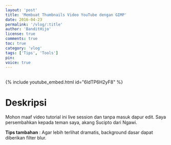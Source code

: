 ```yaml
---
layout: 'post'
title: 'Membuat Thumbnails Video YouTube dengan GIMP'
date: 2016-04-23
permalink: '/vlog/:title'
author: 'BanditHijo'
license: true
comments: true
toc: true
category: 'vlog'
tags: ['Tips', 'Tools']
pin:
voice: true
---
```


<div style="margin-top:30px;"></div>

{% include youtube_embed.html id="6ldTP6H2yF8" %}

# Deskripsi
Mohon maaf video tutorial ini live session dan tanpa masuk dapur edit. Saya persembahkan kepada teman saya, akang Sucipto dari Ngawi.

**Tips tambahan** : Agar lebih terlihat dramatis, background dasar dapat diberikan filter blur.


